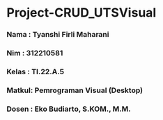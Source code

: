 # Project-CRUD_UTSVisual


### Nama  : Tyanshi Firli Maharani 
### Nim   : 312210581
### Kelas : TI.22.A.5
### Matkul: Pemrograman Visual (Desktop)
### Dosen : Eko Budiarto, S.KOM., M.M.



